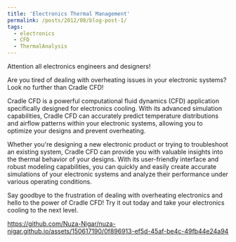 ```yaml
---
title: 'Electronics Thermal Management'
permalink: /posts/2012/08/blog-post-1/
tags:
  - electronics
  - CFD
  - ThermalAnalysis
---
```


Attention all electronics engineers and designers! 

Are you tired of dealing with overheating issues in your electronic systems? Look no further than Cradle CFD!

Cradle CFD is a powerful computational fluid dynamics (CFD) application specifically designed for electronics cooling. With its advanced simulation capabilities, Cradle CFD can accurately predict temperature distributions and airflow patterns within your electronic systems, allowing you to optimize your designs and prevent overheating.

Whether you're designing a new electronic product or trying to troubleshoot an existing system, Cradle CFD can provide you with valuable insights into the thermal behavior of your designs. With its user-friendly interface and robust modeling capabilities, you can quickly and easily create accurate simulations of your electronic systems and analyze their performance under various operating conditions.

Say goodbye to the frustration of dealing with overheating electronics and hello to the power of Cradle CFD! 
Try it out today and take your electronics cooling to the next level.

https://github.com/Nuza-Nigar/nuza-nigar.github.io/assets/150617190/0f896913-ef5d-45af-be4c-49fb44e24a94

